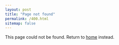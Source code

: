 ```yaml
---
layout: post
title: "Page not found"
permalink: /400.html
sitemap: false
---
```


This page could not be found. Return to [home](/) instead.
